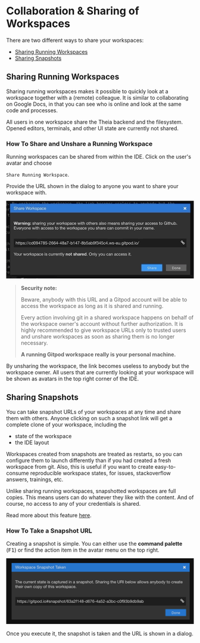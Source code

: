 # Collaboration & Sharing of Workspaces

There are two different ways to share your workspaces:

 - [Sharing Running Workspaces](#sharing-running-workspaces)
 - [Sharing Snapshots](#sharing-snapshots)

## Sharing Running Workspaces

Sharing running workspaces makes it possible to quickly look at a workspace together with a (remote) colleague.
It is similar to collaborating on Google Docs, in that you can see who is online and look at the same code and processes.

All users in one workspace share the Theia backend and the filesystem. Opened editors, terminals,
and other UI state are currently not shared.

### How To Share and Unshare a Running Workspace

Running workspaces can be shared from within the IDE. 
Click on the user's avatar and choose

`Share Running Workspace`.

Provide the URL shown in the dialog to
anyone you want to share your workspace with.

![Share Running Workspace Prompt](./images/share-running-ws.gif)

> **Security note:**
>
> Beware, anybody with this URL and a Gitpod account will be able to access the workspace as long as
it is shared and running.
>
> Every action involving git in a shared workspace happens on behalf of the workspace owner's account without further authorization.
> It is highly recommended to give workspace URLs only to trusted users and unshare workspaces as soon as sharing them is no longer necessary.
>
> **A running Gitpod workspace really is your personal machine.**

By unsharing the workspace, the link becomes useless to anybody but the
workspace owner. All users that are currently looking at your workspace will be shown as avatars in
the top right corner of the IDE.

## Sharing Snapshots

You can take snapshot URLs of your workspaces at any time and share them with others.
Anyone clicking on such a snapshot link will get a complete clone of your workspace, including the
 - state of the workspace
 - the IDE layout

Workspaces created from snapshots are treated as restarts, so you can configure them to launch
differently than if you had created a fresh workspace from git. Also, this is useful if you want to create
easy-to-consume reproducible workspace states, for issues, stackoverflow answers, trainings, etc.

Unlike sharing running workspaces, snapshotted workspaces are full copies. This means users can do whatever
they like with the content. And of course, no access to any of your credentials is shared.

Read more about this feature [here](/blog/workspace-snapshots).

### How To Take a Snapshot URL

Creating a snapshot is simple. You can either use the __command palette__ (<kbd>F1</kbd>) or find the action item in
the avatar menu on the top right.

![Share Workspace Snapshot Prompt](./images/share-snapshot.png)

Once you execute it, the snapshot is taken and the URL is shown in a dialog.

